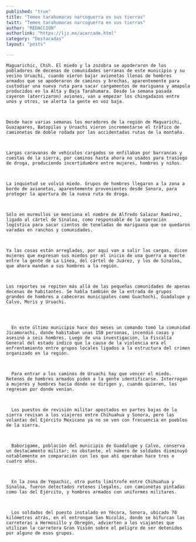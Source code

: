 ```yaml
---
published: "true"
title: "Temen tarahumaras narcoguerra en sus tierras"
twitt: "Temen tarahumaras narcoguerra en sus tierras"
author: "REDACCION"
authorlink: "https://ljz.mx/acercade.html"
category: "Destacadas"
layout: "posts"

---
```



  
    Maguarichic, Chih. El miedo y la zozobra se apoderaron de los pobladores de decenas de comunidades serranas de este municipio y su vecino Uruachi, cuando vieron bajar avionetas llenas de hombres armados que se apoderaron de caminos y brechas, aparentemente para custodiar una nueva ruta para sacar cargamentos de mariguana y amapola producidos en la Alta y Baja Tarahumara. Desde la semana pasada cayeron (aterrizaron) aviones, van a empezar los chingadazos entre unos y otros, se alerta la gente en voz baja.
  
  
  
    Desde hace varias semanas los moradores de la región de Maguarichi, Guazapares, Batopilas y Uruachi vieron incrementarse el tráfico de camionetas de doble rodada por las accidentadas rutas de la montaña.
  
  
  
    Largas caravanas de vehículos cargados se enfilaban por barrancas y cuestas de la sierra, por caminos hasta ahora no usados para trasiego de droga, produciendo incertidumbre entre mujeres, hombres y niños.
  
  
  
    La inquietud se volvió miedo. Grupos de hombres llegaron a la zona a bordo de avionetas, aparentemente provenientes desde Sonora, para proteger la apertura de la nueva ruta de droga.
  
  
  
    Sólo en murmullos se menciona el nombre de Alfredo Salazar Ramírez, ligado al cártel de Sinaloa, como responsable de la operación logística para sacar cientos de toneladas de mariguana que se quedaron varadas en ranchos y comunidades.
  
  
  
    Ya las cosas están arregladas, por aquí van a salir las cargas, dicen mujeres que expresan sus miedos por el inicio de una guerra a muerte entre la gente de La Línea, del cártel de Juárez, y los de Sinaloa, que ahora mandan a sus hombres a la región.
  
  
  
    Los reportes se repiten más allá de las pequeñas comunidades de apenas decenas de habitantes. Se habla también de la entrada de grupos grandes de hombres a cabeceras municipales como Guachochi, Guadalupe y Calvo, Moris y Uruachi.
  
  
  
    
      En este último municipio hace dos meses un comando tomó la comunidad Jícamorachi, donde habitaban unas 150 personas, incendió casas y asesinó a seis hombres. Luego de una investigación, la Fiscalía General del estado indicó que la causa de la violencia era el enfrentamiento entre grupos locales ligados a la estructura del crimen organizado en la región.
    
    
    
      Para entrar a los caminos de Uruachi hay que vencer el miedo. Retenes de hombres armados piden a la gente identificarse. Interrogan a mujeres y hombres hacia dónde se dirigen y, cuando quieren, los regresan por donde venían.
    
    
    
      Los puestos de revisión militar apostados en partes bajas de la sierra revisan a los viajeros entre Chihuahua y Sonora, pero las volantas del Ejército Mexicano ya no se ven con frecuencia en pueblos de la sierra.
    
    
    
      Baborigame, población del municipio de Guadalupe y Calvo, conserva un destacamento militar; no obstante, el número de soldados disminuyó notablemente en comparación con los que ahí operaban hace tres o cuatro años.
    
    
    
      En la zona de Yepachic, otro punto limítrofe entre Chihuahua y Sinaloa, fueron detectados retenes ilegales, con camionetas pintadas como las del Ejército, y hombres armados con uniformes militares.
    
    
    
      Los soldados del puesto instalado en Yécora, Sonora, ubicado 70 kilómetros atrás, en el entronque San Nicolás, donde se bifurcan las carreteras a Hermosillo y Obregón, advierten a los viajantes que utilizan la carretera Gran Visión sobre el peligro de ser detenidos por alguno de esos grupos.
    
  

